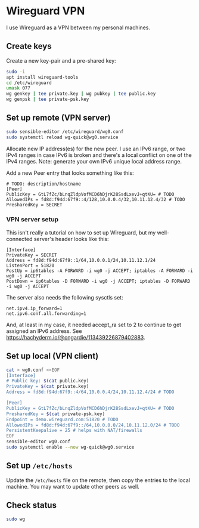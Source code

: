 # Wireguard VPN

I use Wireguard as a VPN between my personal machines.

## Create keys

Create a new key-pair and a pre-shared key:

```sh
sudo -i
apt install wireguard-tools
cd /etc/wireguard
umask 077
wg genkey | tee private.key | wg pubkey | tee public.key
wg genpsk | tee private-psk.key
```

## Set up remote (VPN server)

```sh
sudo sensible-editor /etc/wireguard/wg0.conf
sudo systemctl reload wg-quick@wg0.service
```

Allocate new IP address(es) for the new peer. I use an IPv6 range, or two IPv4
ranges in case IPv6 is broken and there's a local conflict on one of the IPv4
ranges. Note: generate your own IPv6 unique local address range.

Add a new Peer entry that looks something like this:

```
# TODO: description/hostname
[Peer]
PublicKey = GtL7fZc/bLnqZldpVofMCD6hDjrK28SsdLxevJ+qtKU= # TODO
AllowedIPs = fd8d:f94d:67f9::4/128,10.0.0.4/32,10.11.12.4/32 # TODO
PresharedKey = SECRET
```

### VPN server setup

This isn't really a tutorial on how to set up Wireguard, but my well-connected
server's header looks like this:

```
[Interface]
PrivateKey = SECRET
Address = fd8d:f94d:67f9::1/64,10.0.0.1/24,10.11.12.1/24
ListenPort = 51820
PostUp = ip6tables -A FORWARD -i wg0 -j ACCEPT; iptables -A FORWARD -i wg0 -j ACCEPT
PostDown = ip6tables -D FORWARD -i wg0 -j ACCEPT; iptables -D FORWARD -i wg0 -j ACCEPT
```

The server also needs the following sysctls set:
```
net.ipv4.ip_forward=1
net.ipv6.conf.all.forwarding=1
```

And, at least in my case, it needed accept_ra set to 2 to continue to get
assigned an IPv6 address. See
<https://hachyderm.io/@ongardie/113439226879402883>.


## Set up local (VPN client)

```sh
cat > wg0.conf <<EOF
[Interface]
# Public key: $(cat public.key)
PrivateKey = $(cat private.key)
Address = fd8d:f94d:67f9::4/64,10.0.0.4/24,10.11.12.4/24 # TODO

[Peer]
PublicKey = GtL7fZc/bLnqZldpVofMCD6hDjrK28SsdLxevJ+qtKU= # TODO
PresharedKey = $(cat private-psk.key)
Endpoint = demo.wireguard.com:51820 # TODO
AllowedIPs = fd8d:f94d:67f9::/64,10.0.0.0/24,10.11.12.0/24 # TODO
PersistentKeepalive = 25 # helps with NAT/firewalls
EOF
sensible-editor wg0.conf
sudo systemctl enable --now wg-quick@wg0.service
```

## Set up `/etc/hosts`

Update the `/etc/hosts` file on the remote, then copy the entries to the local
machine. You may want to update other peers as well.

## Check status

```sh
sudo wg
```
